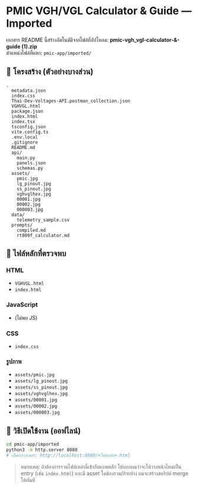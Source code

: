 # PMIC VGH/VGL Calculator & Guide — Imported

เอกสาร README นี้สร้างอัตโนมัติจากไฟล์ที่อัปโหลด: **pmic-vgh_vgl-calculator-&-guide (1).zip**  
ตำแหน่งไฟล์ที่แตก: `pmic-app/imported/`

## 📁 โครงสร้าง (ตัวอย่างบางส่วน)
```
.
  metadata.json
  index.css
  Thai-Dev-Voltages-API.postman_collection.json
  VGHVGL.html
  package.json
  index.html
  index.tsx
  tsconfig.json
  vite.config.ts
  .env.local
  .gitignore
  README.md
  api/
    main.py
    panels.json
    schemas.py
  assets/
    pmic.jpg
    lg_pinout.jpg
    ss_pinout.jpg
    vghvglhex.jpg
    00001.jpg
    00002.jpg
	000003.jpg
  data/
    telemetry_sample.csv
  prompts/
    compiled.md
    rt809f_calculator.md
```

## 🔗 ไฟล์หลักที่ตรวจพบ
### HTML
- `VGHVGL.html`
- `index.html`

### JavaScript
- (ไม่พบ JS)

### CSS
- `index.css`

### รูปภาพ
- `assets/pmic.jpg`
- `assets/lg_pinout.jpg`
- `assets/ss_pinout.jpg`
- `assets/vghvglhex.jpg`
- `assets/00001.jpg`
- `assets/00002.jpg`
- `assets/000003.jpg`

## 🚀 วิธีเปิดใช้งาน (ออฟไลน์)
```bash
cd pmic-app/imported
python3 -m http.server 8080
# เปิดเบราว์เซอร์: http://localhost:8080/<ไฟล์หลัก>.html
```

> หมายเหตุ: ถ้าต้องการรวมไฟล์เหล่านี้เข้ากับแอพหลัก ให้บอกผมว่าจะให้วางหน้าไหนเป็น entry (เช่น `index.html`) และมี asset ใดต้องรวม/ย้ายบ้าง ผมจะสร้างสคริปต์ merge ให้ทันที
